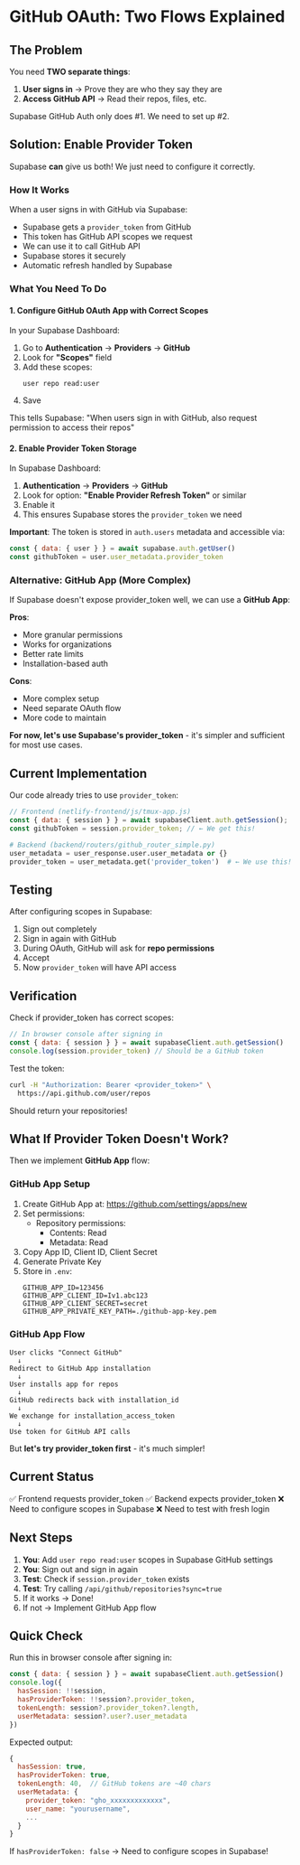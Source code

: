 # GitHub OAuth: Two Flows Explained

## The Problem

You need **TWO separate things**:

1. **User signs in** → Prove they are who they say they are
2. **Access GitHub API** → Read their repos, files, etc.

Supabase GitHub Auth only does #1. We need to set up #2.

## Solution: Enable Provider Token

Supabase **can** give us both! We just need to configure it correctly.

### How It Works

When a user signs in with GitHub via Supabase:
- Supabase gets a `provider_token` from GitHub
- This token has GitHub API scopes we request
- We can use it to call GitHub API
- Supabase stores it securely
- Automatic refresh handled by Supabase

### What You Need To Do

#### 1. Configure GitHub OAuth App with Correct Scopes

In your Supabase Dashboard:

1. Go to **Authentication** → **Providers** → **GitHub**
2. Look for **"Scopes"** field
3. Add these scopes:
   ```
   user repo read:user
   ```
4. Save

This tells Supabase: "When users sign in with GitHub, also request permission to access their repos"

#### 2. Enable Provider Token Storage

In Supabase Dashboard:

1. **Authentication** → **Providers** → **GitHub**
2. Look for option: **"Enable Provider Refresh Token"** or similar
3. Enable it
4. This ensures Supabase stores the `provider_token` we need

**Important**: The token is stored in `auth.users` metadata and accessible via:
```javascript
const { data: { user } } = await supabase.auth.getUser()
const githubToken = user.user_metadata.provider_token
```

### Alternative: GitHub App (More Complex)

If Supabase doesn't expose provider_token well, we can use a **GitHub App**:

**Pros**:
- More granular permissions
- Works for organizations
- Better rate limits
- Installation-based auth

**Cons**:
- More complex setup
- Need separate OAuth flow
- More code to maintain

**For now, let's use Supabase's provider_token** - it's simpler and sufficient for most use cases.

## Current Implementation

Our code already tries to use `provider_token`:

```javascript
// Frontend (netlify-frontend/js/tmux-app.js)
const { data: { session } } = await supabaseClient.auth.getSession();
const githubToken = session.provider_token; // ← We get this!
```

```python
# Backend (backend/routers/github_router_simple.py)
user_metadata = user_response.user.user_metadata or {}
provider_token = user_metadata.get('provider_token')  # ← We use this!
```

## Testing

After configuring scopes in Supabase:

1. Sign out completely
2. Sign in again with GitHub
3. During OAuth, GitHub will ask for **repo permissions**
4. Accept
5. Now `provider_token` will have API access

## Verification

Check if provider_token has correct scopes:

```javascript
// In browser console after signing in
const { data: { session } } = await supabaseClient.auth.getSession()
console.log(session.provider_token) // Should be a GitHub token
```

Test the token:
```bash
curl -H "Authorization: Bearer <provider_token>" \
  https://api.github.com/user/repos
```

Should return your repositories!

## What If Provider Token Doesn't Work?

Then we implement **GitHub App** flow:

### GitHub App Setup

1. Create GitHub App at: https://github.com/settings/apps/new
2. Set permissions:
   - Repository permissions:
     - Contents: Read
     - Metadata: Read
3. Copy App ID, Client ID, Client Secret
4. Generate Private Key
5. Store in `.env`:
   ```
   GITHUB_APP_ID=123456
   GITHUB_APP_CLIENT_ID=Iv1.abc123
   GITHUB_APP_CLIENT_SECRET=secret
   GITHUB_APP_PRIVATE_KEY_PATH=./github-app-key.pem
   ```

### GitHub App Flow

```
User clicks "Connect GitHub"
  ↓
Redirect to GitHub App installation
  ↓
User installs app for repos
  ↓
GitHub redirects back with installation_id
  ↓
We exchange for installation_access_token
  ↓
Use token for GitHub API calls
```

But **let's try provider_token first** - it's much simpler!

## Current Status

✅ Frontend requests provider_token
✅ Backend expects provider_token
❌ Need to configure scopes in Supabase
❌ Need to test with fresh login

## Next Steps

1. **You**: Add `user repo read:user` scopes in Supabase GitHub settings
2. **You**: Sign out and sign in again
3. **Test**: Check if `session.provider_token` exists
4. **Test**: Try calling `/api/github/repositories?sync=true`
5. If it works → Done!
6. If not → Implement GitHub App flow

## Quick Check

Run this in browser console after signing in:

```javascript
const { data: { session } } = await supabaseClient.auth.getSession()
console.log({
  hasSession: !!session,
  hasProviderToken: !!session?.provider_token,
  tokenLength: session?.provider_token?.length,
  userMetadata: session?.user?.user_metadata
})
```

Expected output:
```javascript
{
  hasSession: true,
  hasProviderToken: true,
  tokenLength: 40,  // GitHub tokens are ~40 chars
  userMetadata: {
    provider_token: "gho_xxxxxxxxxxxxx",
    user_name: "yourusername",
    ...
  }
}
```

If `hasProviderToken: false` → Need to configure scopes in Supabase!
